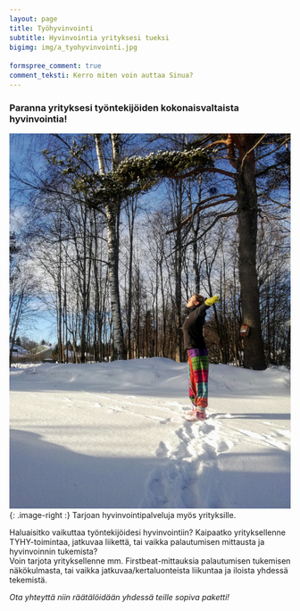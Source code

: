 ```yaml
---
layout: page
title: Työhyvinvointi
subtitle: Hyvinvointia yrityksesi tueksi
bigimg: img/a_tyohyvinvointi.jpg

formspree_comment: true
comment_teksti: Kerro miten voin auttaa Sinua?
---
```


### **Paranna yrityksesi työntekijöiden kokonaisvaltaista hyvinvointia!**

!["Työhyvinvointi"](/img/tyohyvinvointi1.jpg "Työhyvinvointi"){: .image-right :}
Tarjoan hyvinvointipalveluja myös yrityksille. 

Haluaisitko vaikuttaa työntekijöidesi hyvinvointiin? Kaipaatko yrityksellenne TYHY-toimintaa, jatkuvaa liikettä, tai vaikka palautumisen mittausta ja hyvinvoinnin tukemista?  
Voin tarjota yrityksellenne mm. Firstbeat-mittauksia palautumisen tukemisen näkökulmasta, tai vaikka jatkuvaa/kertaluonteista liikuntaa ja iloista yhdessä tekemistä.

*Ota yhteyttä niin räätälöidään yhdessä teille sopiva paketti!*
